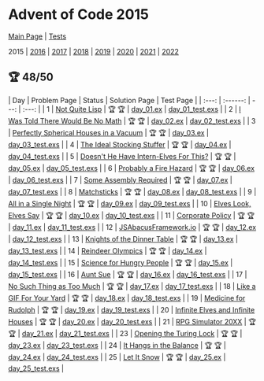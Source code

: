 # Advent of Code 2015

[Main Page](https://adventofcode.com/2015) | [Tests](/test/2015)

2015 | [2016](/lib/2016) | [2017](/lib/2017) | [2018](/lib/2018) | [2019](/lib/2019) | [2020](/lib/2020) | [2021](/lib/2021) | [2022](/lib/2022)


## :trophy: 48/50

| Day | Problem Page | Status | Solution Page | Test Page |
| :---: | :------: | ---: | :---: |
| 1 | [Not Quite Lisp](https://adventofcode.com/2015/day/1) | :trophy: :trophy: | [day_01.ex](/lib/2015/day_01.ex) | [day_01_test.exs](/test/2015/day_01_test.exs) |
| 2 | [I Was Told There Would Be No Math](https://adventofcode.com/2015/day/2) | :trophy: :trophy: | [day_02.ex](/lib/2015/day_02.ex) | [day_02_test.exs](/test/2015/day_02_test.exs) |
| 3 | [Perfectly Spherical Houses in a Vacuum](https://adventofcode.com/2015/day/3) | :trophy: :trophy: | [day_03.ex](/lib/2015/day_03.ex) | [day_03_test.exs](/test/2015/day_03_test.exs) |
| 4 | [The Ideal Stocking Stuffer](https://adventofcode.com/2015/day/4) | :trophy: :trophy: | [day_04.ex](/lib/2015/day_04.ex) | [day_04_test.exs](/test/2015/day_04_test.exs) |
| 5 | [Doesn't He Have Intern-Elves For This?](https://adventofcode.com/2015/day/5) | :trophy: :trophy: | [day_05.ex](/lib/2015/day_05.ex) | [day_05_test.exs](/test/2015/day_05_test.exs) |
| 6 | [Probably a Fire Hazard](https://adventofcode.com/2015/day/6) | :trophy: :trophy: | [day_06.ex](/lib/2015/day_06.ex) | [day_06_test.exs](/test/2015/day_06_test.exs) |
| 7 | [Some Assembly Required](https://adventofcode.com/2015/day/7) | :trophy: :trophy: | [day_07.ex](/lib/2015/day_07.ex) | [day_07_test.exs](/test/2015/day_07_test.exs) |
| 8 | [Matchsticks](https://adventofcode.com/2015/day/8) | :trophy: :trophy: | [day_08.ex](/lib/2015/day_08.ex) | [day_08_test.exs](/test/2015/day_08_test.exs) |
| 9 | [All in a Single Night](https://adventofcode.com/2015/day/9) | :trophy: :trophy: | [day_09.ex](/lib/2015/day_09.ex) | [day_09_test.exs](/test/2015/day_09_test.exs) |
| 10 | [Elves Look, Elves Say](https://adventofcode.com/2015/day/10) | :trophy: :trophy: | [day_10.ex](/lib/2015/day_10.ex) | [day_10_test.exs](/test/2015/day_10_test.exs) |
| 11 | [Corporate Policy](https://adventofcode.com/2015/day/11) | :trophy: :trophy: | [day_11.ex](/lib/2015/day_11.ex) | [day_11_test.exs](/test/2015/day_11_test.exs) |
| 12 | [JSAbacusFramework.io](https://adventofcode.com/2015/day/12) | :trophy: :trophy: | [day_12.ex](/lib/2015/day_12.ex) | [day_12_test.exs](/test/2015/day_12_test.exs) |
| 13 | [Knights of the Dinner Table](https://adventofcode.com/2015/day/13) | :trophy: :trophy: | [day_13.ex](/lib/2015/day_13.ex) | [day_13_test.exs](/test/2015/day_13_test.exs) |
| 14 | [Reindeer Olympics](https://adventofcode.com/2015/day/14) | :trophy: :trophy: | [day_14.ex](/lib/2015/day_14.ex) | [day_14_test.exs](/test/2015/day_14_test.exs) |
| 15 | [Science for Hungry People](https://adventofcode.com/2015/day/15) | :trophy: :trophy: | [day_15.ex](/lib/2015/day_15.ex) | [day_15_test.exs](/test/2015/day_15_test.exs) |
| 16 | [Aunt Sue](https://adventofcode.com/2015/day/16) | :trophy: :trophy: | [day_16.ex](/lib/2015/day_16.ex) | [day_16_test.exs](/test/2015/day_16_test.exs) |
| 17 | [No Such Thing as Too Much](https://adventofcode.com/2015/day/17) | :trophy: :trophy: | [day_17.ex](/lib/2015/day_17.ex) | [day_17_test.exs](/test/2015/day_17_test.exs) |
| 18 | [Like a GIF For Your Yard](https://adventofcode.com/2015/day/18) | :trophy: :trophy: | [day_18.ex](/lib/2015/day_18.ex) | [day_18_test.exs](/test/2015/day_18_test.exs) |
| 19 | [Medicine for Rudolph](https://adventofcode.com/2015/day/19) | :trophy: :trophy: | [day_19.ex](/lib/2015/day_19.ex) | [day_19_test.exs](/test/2015/day_19_test.exs) |
| 20 | [Infinite Elves and Infinite Houses](https://adventofcode.com/2015/day/20) | :trophy: :trophy: | [day_20.ex](/lib/2015/day_20.ex) | [day_20_test.exs](/test/2015/day_20_test.exs) |
| 21 | [RPG Simulator 20XX](https://adventofcode.com/2015/day/21) | :trophy: :trophy: | [day_21.ex](/lib/2015/day_21.ex) | [day_21_test.exs](/test/2015/day_21_test.exs) |
| 23 | [Opening the Turing Lock](https://adventofcode.com/2015/day/23) | :trophy: :trophy: | [day_23.ex](/lib/2015/day_23.ex) | [day_23_test.exs](/test/2015/day_23_test.exs) |
| 24 | [It Hangs in the Balance](https://adventofcode.com/2015/day/24) | :trophy: :trophy: | [day_24.ex](/lib/2015/day_24.ex) | [day_24_test.exs](/test/2015/day_24_test.exs) |
| 25 | [Let It Snow](https://adventofcode.com/2015/day/25) | :trophy: :trophy: | [day_25.ex](/lib/2015/day_25.ex) | [day_25_test.exs](/test/2015/day_25_test.exs) |

